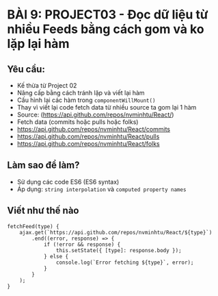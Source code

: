 # BÀI 9: PROJECT03 - Đọc dữ liệu từ nhiều Feeds bằng cách gom và ko lặp lại hàm

## Yêu cầu:

* Kế thừa từ Project 02
* Nâng cấp bằng cách tránh lặp và viết lại hàm
* Cấu hình lại các hàm trong `componentWillMount()`
* Thay vì viết lại code fetch data từ nhiều source ta gom lại 1 hàm
* Source: (https://api.github.com/repos/nvminhtu/React/)
* Fetch data (commits hoặc pulls hoặc folks) 
* https://api.github.com/repos/nvminhtu/React/commits
* https://api.github.com/repos/nvminhtu/React/pulls
* https://api.github.com/repos/nvminhtu/React/folks

## Làm sao để làm?

* Sử dụng các code ES6 (ES6 syntax)
* Áp dụng: `string interpolation` và `computed property names`

## Viết như thế nào
```
fetchFeed(type) {
    ajax.get(`https://api.github.com/repos/nvminhtu/React/${type}`)
        .end((error, response) => {
            if (!error && response) {
                this.setState({ [type]: response.body });
            } else {
                console.log(`Error fetching ${type}`, error);
            }
        }
    );
}
```